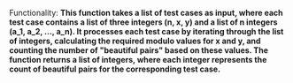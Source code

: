 Functionality: **This function takes a list of test cases as input, where each test case contains a list of three integers (n, x, y) and a list of n integers (a_1, a_2, ..., a_n). It processes each test case by iterating through the list of integers, calculating the required modulo values for x and y, and counting the number of "beautiful pairs" based on these values. The function returns a list of integers, where each integer represents the count of beautiful pairs for the corresponding test case.**